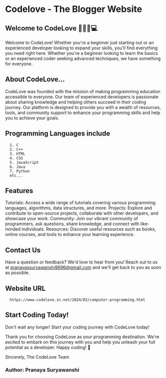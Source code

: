 # Codelove - The Blogger Website

## Welcome to CodeLove 🧑🏻‍💻💻

Welcome to CodeLove! Whether you're a beginner just starting out or an experienced developer looking to expand your skills, you'll find everything you need right here. Whether you're a beginner looking to learn the basics or an experienced coder seeking advanced techniques, we have something for everyone.

## About CodeLove...
CodeLove was founded with the mission of making programming education accessible to everyone. Our team of experienced developers is passionate about sharing knowledge and helping others succeed in their coding journey. Our platform is designed to provide you with a wealth of resources, tools, and community support to enhance your programming skills and help you to achieve your goals. 

## Programming Languages include
      1. C
      2. C++
      3. HTML
      4. CSS
      5. JavaScript
      6. Java
      7. Python
      etc...

## Features
Tutorials: 
      Access a wide range of tutorials covering various programming languages, algorithms, data structures, and more.
Projects: 
      Explore and contribute to open-source projects, collaborate with other developers, and showcase your work.
Community: 
      Join our vibrant community of programmers, ask questions, share knowledge, and connect with like-minded individuals.
Resources: 
     Discover useful resources such as books, online courses, and tools to enhance your learning experience.

## Contact Us
Have a question or feedback? We'd love to hear from you! 
Reach out to us at pranayassuryawanshi9696@gmail.com and we'll get back to you as soon as possible.

## Website URL
      https://www.codelove.in.net/2024/02/computer-programming.html

## Start Coding Today!
Don't wait any longer! Start your coding journey with CodeLove today! 

Thank you for choosing CodeLove as your programming destination. We're excited to embark on this journey with you and help you unleash your full potential as a developer. Happy coding! 🚀

Sincerely,
The CodeLove Team

### Author: Pranaya Suryawanshi 
